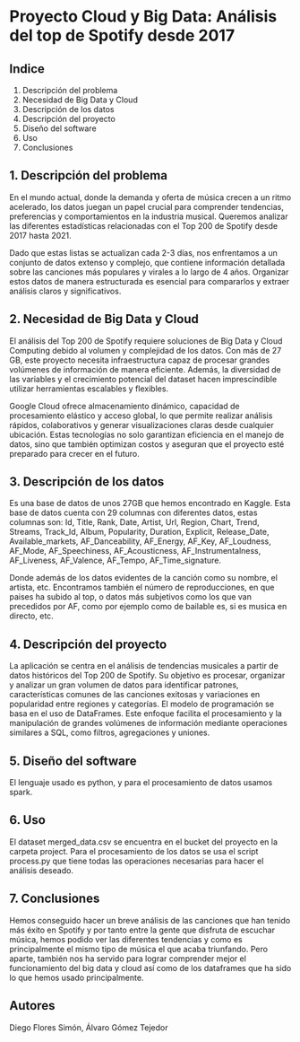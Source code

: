 # Proyecto Cloud y Big Data: Análisis del top de Spotify desde 2017

## Indice
1. Descripción del problema
2. Necesidad de Big Data y Cloud
3. Descripción de los datos
4. Descripción del proyecto
5. Diseño del software
6. Uso
7. Conclusiones

## 1. Descripción del problema
En el mundo actual, donde la demanda y oferta de música crecen a un ritmo acelerado, los datos juegan un papel crucial para comprender tendencias, preferencias y comportamientos en la industria musical. Queremos analizar las diferentes estadísticas relacionadas con el Top 200 de Spotify desde 2017 hasta 2021.

Dado que estas listas se actualizan cada 2-3 días, nos enfrentamos a un conjunto de datos extenso y complejo, que contiene información detallada sobre las canciones más populares y virales a lo largo de 4 años. Organizar estos datos de manera estructurada es esencial para compararlos y extraer análisis claros y significativos.

## 2. Necesidad de Big Data y Cloud
El análisis del Top 200 de Spotify requiere soluciones de Big Data y Cloud Computing debido al volumen y complejidad de los datos. Con más de 27 GB, este proyecto necesita infraestructura capaz de procesar grandes volúmenes de información de manera eficiente. Además, la diversidad de las variables y el crecimiento potencial del dataset hacen imprescindible utilizar herramientas escalables y flexibles.

Google Cloud ofrece almacenamiento dinámico, capacidad de procesamiento elástico y acceso global, lo que permite realizar análisis rápidos, colaborativos y generar visualizaciones claras desde cualquier ubicación. Estas tecnologías no solo garantizan eficiencia en el manejo de datos, sino que también optimizan costos y aseguran que el proyecto esté preparado para crecer en el futuro.

## 3. Descripción de los datos
Es una base de datos de unos 27GB que hemos encontrado en Kaggle. Esta base de datos cuenta con 29 columnas con diferentes datos, estas columnas son:
Id, Title, Rank, Date, Artist, Url, Region, Chart, Trend, Streams, Track_Id, Album, Popularity, Duration, Explicit, Release_Date, Available_markets, AF_Danceability, AF_Energy, AF_Key, AF_Loudness, AF_Mode, AF_Speechiness, AF_Acousticness, AF_Instrumentalness, AF_Liveness, AF_Valence, AF_Tempo, AF_Time_signature.

Donde además de los datos evidentes de la canción como su nombre, el artista, etc. Encontramos también el número de reproducciones, en que paises ha subido al top, o datos más subjetivos como los que van precedidos por AF, como por ejemplo como de bailable es, si es musica en directo, etc.

## 4. Descripción del proyecto
La aplicación se centra en el análisis de tendencias musicales a partir de datos históricos del Top 200 de Spotify. Su objetivo es procesar, organizar y analizar un gran volumen de datos para identificar patrones, características comunes de las canciones exitosas y variaciones en popularidad entre regiones y categorías.
El modelo de programación se basa en el uso de DataFrames. Este enfoque facilita el procesamiento y la manipulación de grandes volúmenes de información mediante operaciones similares a SQL, como filtros, agregaciones y uniones.

## 5. Diseño del software
El lenguaje usado es python, y para el procesamiento de datos usamos spark.

## 6. Uso
El dataset merged_data.csv se encuentra en el bucket del proyecto en la carpeta project.
Para el procesamiento de los datos se usa el script process.py que tiene todas las operaciones necesarias para hacer el análisis deseado.

## 7. Conclusiones
Hemos conseguido hacer un breve análisis de las canciones que han tenido más éxito en Spotify y por tanto entre la gente que disfruta de escuchar música, hemos podido ver las diferentes tendencias y como es principalmente el mismo tipo de música el que acaba triunfando. Pero aparte, también nos ha servido para lograr comprender mejor el funcionamiento del big data y cloud así como de los dataframes que ha sido lo que hemos usado principalmente.

## Autores
Diego Flores Simón,
Álvaro Gómez Tejedor
